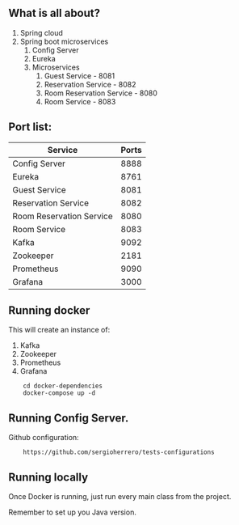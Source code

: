 ## What is all about?

1. Spring cloud
2. Spring boot microservices
   1. Config Server
   2. Eureka
   3. Microservices
      1. Guest Service              - 8081
      2. Reservation Service        - 8082
      3. Room Reservation Service   - 8080
      4. Room Service               - 8083

## Port list:

| Service                  | Ports  | 
|--------------------------|--------|
| Config Server            |  8888  |
| Eureka                   |  8761  |
| Guest Service            |  8081  |
| Reservation Service      |  8082  |
| Room Reservation Service |  8080  |
| Room Service             |  8083  |
| Kafka                    |  9092  |
| Zookeeper                |  2181  |
| Prometheus               |  9090  |
| Grafana                  |  3000  |

## Running docker

This will create an instance of:
1. Kafka            
2. Zookeeper        
3. Prometheus       
4. Grafana          

```
    cd docker-dependencies
    docker-compose up -d
```

## Running Config Server.

Github configuration:

```
    https://github.com/sergioherrero/tests-configurations
```

## Running locally

Once Docker is running, just run every main class from the project. 

Remember to set up you Java version.
